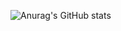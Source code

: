 ![Anurag's GitHub stats](https://github-readme-stats.vercel.app/api?username&theme=dark&show_icons=true)
